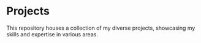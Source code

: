 # Projects
This repository houses a collection of my diverse projects, showcasing my skills and expertise in various areas.
